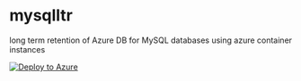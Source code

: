 # mysqlltr
long term retention of Azure DB for MySQL databases using azure container instances



[![Deploy to Azure](https://aka.ms/deploytoazurebutton)](https://portal.azure.com/#create/Microsoft.Template/uri/https%3A%2F%2Fraw.githubusercontent.com%2FNaginder%2Fmysqlltr%2Fmain%2Ftemplate%2Ftemplate.json)
